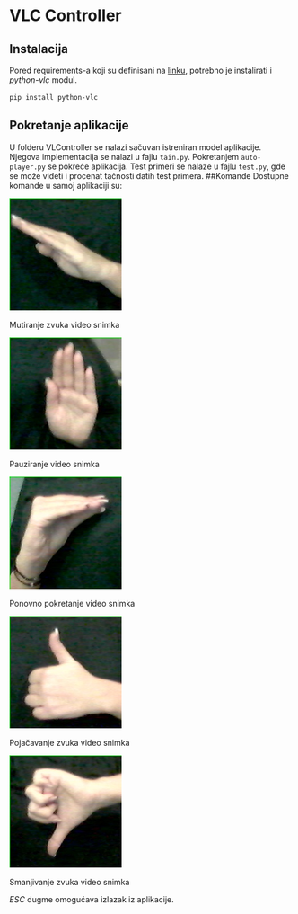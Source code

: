 # VLC Controller

## Instalacija
Pored requirements-a koji su definisani na [linku](https://github.com/ftn-ai-lab/sc-2019-siit/blob/master/okruzenja/requirements.txt), potrebno je instalirati i *python-vlc* modul.

```bash
pip install python-vlc
```

## Pokretanje aplikacije
U folderu VLController se nalazi sačuvan istreniran model aplikacije. Njegova implementacija se nalazi u fajlu ```tain.py```. Pokretanjem ```auto-player.py``` se pokreće aplikacija. Test primeri se nalaze u fajlu ```test.py```, gde se može videti i procenat tačnosti datih test primera.
##Komande
Dostupne komande u samoj aplikaciji su:


![Mute](vlcontroller/data/mute.jpg) 

Mutiranje zvuka video snimka

![pause](vlcontroller/data/pause.jpg) 

Pauziranje video snimka

![resume](vlcontroller/data/resume.jpg) 

Ponovno pokretanje video snimka

![volumeup](vlcontroller/data/volumeup.jpg) 

Pojačavanje zvuka video snimka

![volumedown](vlcontroller/data/volumedown.jpg) 

Smanjivanje zvuka video snimka

*ESC* dugme omogućava izlazak iz aplikacije.
